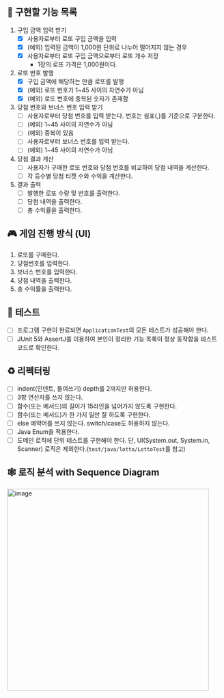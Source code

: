 
## 📝 구현할 기능 목록

1. 구입 금액 입력 받기 
    - [x] 사용자로부터 로또 구입 금액을 입력 
    - [x] (예외) 입력된 금액이 1,000원 단위로 나누어 떨어지지 않는 경우
    - [x] 사용자로부터 로또 구입 금액으로부터 로또 개수 저장
       - 1장의 로또 가격은 1,000원이다.
1. 로또 번호 발행
    - [x] 구입 금액에 해당하는 만큼 로또를 발행 
    - [x] (예외) 로또 번호가 1~45 사이의 자연수가 아님
    - [x] (예외) 로또 번호에 중복된 숫자가 존재함 
1. 당첨 번호와 보너스 번호 입력 받기
    - [ ] 사용자로부터 당첨 번호를 입력 받는다. 번호는 쉼표(,)를 기준으로 구분한다.
    - [ ] (예외) 1~45 사이의 자연수가 아님 
    - [ ] (예외) 중복이 있음 
    - [ ] 사용자로부터 보너스 번호를 입력 받는다.
    - [ ] (예외) 1~45 사이의 자연수가 아님 
1. 당첨 결과 계산
    - [ ] 사용자가 구매한 로또 번호와 당첨 번호를 비교하여 당첨 내역을 계산한다.
    - [ ] 각 등수별 당첨 티켓 수와 수익을 계산한다.
1. 결과 출력
    - [ ] 발행한 로또 수량 및 번호를 출력한다.
    - [ ] 당첨 내역을 출력한다.
    - [ ] 총 수익률을 출력한다.

## 🎮 게임 진행 방식 (UI)

1. 로또를 구매한다.
2. 당첨번호를 입력한다.
3. 보너스 번호를 입력한다.
4. 당첨 내역을 출력한다.
5. 총 수익률을 출력한다.

## 🚀 테스트

- [ ] 프로그램 구현이 완료되면 `ApplicationTest`의 모든 테스트가 성공해야 한다.
- [ ] JUnit 5와 AssertJ를 이용하여 본인이 정리한 기능 목록이 정상 동작함을 테스트 코드로 확인한다.

## ♻️ 리펙터링

- [ ] indent(인덴트, 들여쓰기) depth를 2까지만 허용한다.
- [ ] 3항 연산자를 쓰지 않는다.
- [ ] 함수(또는 메서드)의 길이가 15라인을 넘어가지 않도록 구현한다.
- [ ] 함수(또는 메서드)가 한 가지 일만 잘 하도록 구현한다.
- [ ] else 예약어를 쓰지 않는다. switch/case도 허용하지 않는다.
- [ ] Java Enum을 적용한다.
- [ ] 도메인 로직에 단위 테스트를 구현해야 한다. 단, UI(System.out, System.in, Scanner) 로직은 제외한다.(`test/java/lotto/LottoTest`를 참고)

## 🕸 로직 분석 with️ Sequence Diagram 

<img width="472" alt="image" src="https://github.com/yebin-choi/TodayILearned/assets/69137469/c39ea4d8-a16f-4da6-aa11-4154d0e8f0a0">